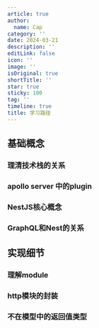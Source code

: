 ```yaml
---
article: true
author:
  name: Cap
category: ''
date: 2024-03-21
description: ''
editLink: false
icon: ''
image: ''
isOriginal: true
shortTitle: ''
star: true
sticky: 100
tag: ''
timeline: true
title: 学习路径
---
```



## 基础概念

### 理清技术栈的关系

### apollo server 中的plugin

### NestJS核心概念

### GraphQL和Nest的关系

## 实现细节

### 理解module

### http模块的封装

### 不在模型中的返回值类型
